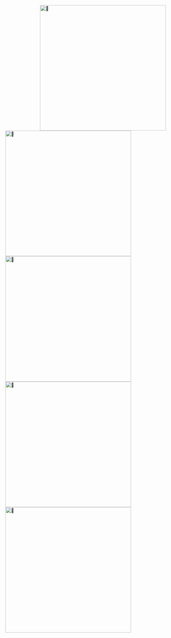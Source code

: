 [<img align="right" width="395" alt="🤿" src="https://metrics.lecoq.io/ba2in9a?template=classic&base.header=0&base.activity=0&base.community=0&base.repositories=0&base.metadata=0&isocalendar=1&languages=1&achievements=1&followup=1&isocalendar.duration=half-year&languages.limit=15&languages.threshold=0%25&languages.colors=github&languages.sections=most-used&languages.indepth=true&languages.analysis.timeout=15&languages.categories=markup%2C%20programming&languages.recent.categories=markup%2C%20programming&languages.recent.load=300&languages.recent.days=14&followup.sections=repositories&followup.indepth=true&achievements.threshold=C&achievements.secrets=true&achievements.display=detailed&achievements.limit=0&config.timezone=Asia%2FShanghai">](#)


[<img align="left" width="395" alt="🤿" src="https://github-readme-stats.vercel.app/api?username=ba2in9a&hide_border=true&show_icons=true&theme=vue">](#)



[<img align="left" width="395" alt="🤿" src="http://github-readme-streak-stats.herokuapp.com?user=ba2in9a&theme=vue">](#)



[<img align="left" width="395" alt="🤿" src="https://github-readme-stats.vercel.app/api/top-langs/?username=ba2in9a&layout=compact&theme=vue">](#)



[<img align="left" width="395" alt="🤿" src="https://activity-graph.herokuapp.com/graph?username=ba2in9a&theme=github-light">](#)










<!--
**ba2in9a/ba2in9a** is a ✨ _special_ ✨ repository because its `README.md` (this file) appears on your GitHub profile.

Here are some ideas to get you started:

- 🔭 I’m currently working on ...
- 🌱 I’m currently learning ...
- 👯 I’m looking to collaborate on ...
- 🤔 I’m looking for help with ...
- 💬 Ask me about ...
- 📫 How to reach me: ...
- 😄 Pronouns: ...
- ⚡ Fun fact: ...
-->
